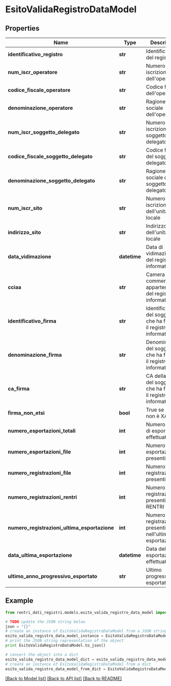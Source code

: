 # EsitoValidaRegistroDataModel


## Properties
Name | Type | Description | Notes
------------ | ------------- | ------------- | -------------
**identificativo_registro** | **str** | Identificativo del registro | [optional] 
**num_iscr_operatore** | **str** | Numero di iscrizione dell&#39;operatore | [optional] 
**codice_fiscale_operatore** | **str** | Codice fiscale dell&#39;operatore | [optional] 
**denominazione_operatore** | **str** | Ragione sociale dell&#39;operatore | [optional] 
**num_iscr_soggetto_delegato** | **str** | Numero di iscrizione del soggetto delegato | [optional] 
**codice_fiscale_soggetto_delegato** | **str** | Codice fiscale del soggetto delegato | [optional] 
**denominazione_soggetto_delegato** | **str** | Ragione sociale del soggetto delegato | [optional] 
**num_iscr_sito** | **str** | Numero di iscrizione dell&#39;unità locale | [optional] 
**indirizzo_sito** | **str** | Indirizzo dell&#39;unità locale | [optional] 
**data_vidimazione** | **datetime** | Data di vidimazione del registro informatico | [optional] 
**cciaa** | **str** | Camera di commercio di appartenenza del registro informatico | [optional] 
**identificativo_firma** | **str** | Identificativo del soggetto che ha firmato il registro informatico | [optional] 
**denominazione_firma** | **str** | Denominazione del soggetto che ha firmato il registro informatico | [optional] 
**ca_firma** | **str** | CA della firma del soggetto che ha firmato il registro informatico | [optional] 
**firma_non_etsi** | **bool** | True se la firma non è XAdES | [optional] 
**numero_esportazioni_totali** | **int** | Numero totale di esportazioni effettuate | [optional] 
**numero_esportazioni_file** | **int** | Numero di esportazioni presenti nel file | [optional] 
**numero_registrazioni_file** | **int** | Numero di registrazioni presenti nel file | [optional] 
**numero_registrazioni_rentri** | **int** | Numero di registrazioni presenti in RENTRI | [optional] 
**numero_registrazioni_ultima_esportazione** | **int** | Numero di registrazioni presenti nell&#39;ultima esportazione | [optional] 
**data_ultima_esportazione** | **datetime** | Data dell&#39;ultima esportazione effettuata | [optional] 
**ultimo_anno_progressivo_esportato** | **str** | Ultimo progressivo esportato | [optional] 

## Example

```python
from rentri_dati_registri.models.esito_valida_registro_data_model import EsitoValidaRegistroDataModel

# TODO update the JSON string below
json = "{}"
# create an instance of EsitoValidaRegistroDataModel from a JSON string
esito_valida_registro_data_model_instance = EsitoValidaRegistroDataModel.from_json(json)
# print the JSON string representation of the object
print EsitoValidaRegistroDataModel.to_json()

# convert the object into a dict
esito_valida_registro_data_model_dict = esito_valida_registro_data_model_instance.to_dict()
# create an instance of EsitoValidaRegistroDataModel from a dict
esito_valida_registro_data_model_from_dict = EsitoValidaRegistroDataModel.from_dict(esito_valida_registro_data_model_dict)
```
[[Back to Model list]](../README.md#documentation-for-models) [[Back to API list]](../README.md#documentation-for-api-endpoints) [[Back to README]](../README.md)


